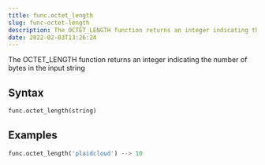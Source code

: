 ```yaml
---
title: func.octet_length
slug: func-octet-length
description: The OCTET_LENGTH function returns an integer indicating the number of bytes in the input string
date: 2022-02-03T13:26:24
---
```


The OCTET_LENGTH function returns an integer indicating the number of bytes in the input string

## Syntax
```python
func.octet_length(string)
```

## Examples
```python
func.octet_length('plaidcloud') --> 10
```
